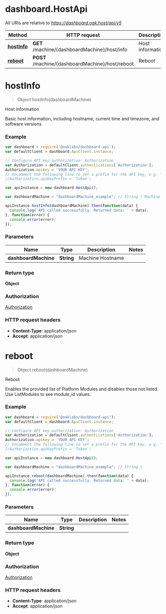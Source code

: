 # dashboard.HostApi

All URIs are relative to *https://dashboard.oak.host/api/v5*

Method | HTTP request | Description
------------- | ------------- | -------------
[**hostInfo**](HostApi.md#hostInfo) | **GET** /machine/{dashboardMachine}/host/info | Host information
[**reboot**](HostApi.md#reboot) | **POST** /machine/{dashboardMachine}/host/reboot | Reboot


<a name="hostInfo"></a>
# **hostInfo**
> Object hostInfo(dashboardMachine)

Host information

Basic host information, including hostname, current time and timezone, and software versions

### Example
```javascript
var dashboard = require('@oaklabs/dashboard-api');
var defaultClient = dashboard.ApiClient.instance;

// Configure API key authorization: Authorization
var Authorization = defaultClient.authentications['Authorization'];
Authorization.apiKey = 'YOUR API KEY';
// Uncomment the following line to set a prefix for the API key, e.g. "Token" (defaults to null)
//Authorization.apiKeyPrefix = 'Token';

var apiInstance = new dashboard.HostApi();

var dashboardMachine = "dashboardMachine_example"; // String | Machine Hostname

apiInstance.hostInfo(dashboardMachine).then(function(data) {
  console.log('API called successfully. Returned data: ' + data);
}, function(error) {
  console.error(error);
});

```

### Parameters

Name | Type | Description  | Notes
------------- | ------------- | ------------- | -------------
 **dashboardMachine** | **String**| Machine Hostname | 

### Return type

**Object**

### Authorization

[Authorization](../README.md#Authorization)

### HTTP request headers

 - **Content-Type**: application/json
 - **Accept**: application/json

<a name="reboot"></a>
# **reboot**
> Object reboot(dashboardMachine)

Reboot

Enables the provided list of Platform Modules and disables those not listed. Use ListModules to see module_id values.

### Example
```javascript
var dashboard = require('@oaklabs/dashboard-api');
var defaultClient = dashboard.ApiClient.instance;

// Configure API key authorization: Authorization
var Authorization = defaultClient.authentications['Authorization'];
Authorization.apiKey = 'YOUR API KEY';
// Uncomment the following line to set a prefix for the API key, e.g. "Token" (defaults to null)
//Authorization.apiKeyPrefix = 'Token';

var apiInstance = new dashboard.HostApi();

var dashboardMachine = "dashboardMachine_example"; // String | 

apiInstance.reboot(dashboardMachine).then(function(data) {
  console.log('API called successfully. Returned data: ' + data);
}, function(error) {
  console.error(error);
});

```

### Parameters

Name | Type | Description  | Notes
------------- | ------------- | ------------- | -------------
 **dashboardMachine** | **String**|  | 

### Return type

**Object**

### Authorization

[Authorization](../README.md#Authorization)

### HTTP request headers

 - **Content-Type**: application/json
 - **Accept**: application/json

